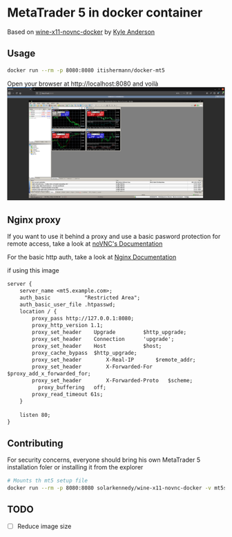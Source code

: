 # MetaTrader 5 in docker container

Based on [wine-x11-novnc-docker](https://hub.docker.com/r/solarkennedy/wine-x11-novnc-docker) by [Kyle Anderson](https://github.com/solarkennedy)

## Usage
```bash
docker run --rm -p 8080:8080 itishermann/docker-mt5
```
Open your browser at http://localhost:8080 and voilà
![Screenshot](https://raw.githubusercontent.com/itishermann/docker-mt5/master/screenshot.png)

## Nginx proxy
If you want to use it behind a proxy and use a basic pasword protection for remote access, take a look at [noVNC's Documentation](https://github.com/novnc/noVNC/wiki/Proxying-with-nginx)

For the basic http auth, take a look at [Nginx Documentation](https://docs.nginx.com/nginx/admin-guide/security-controls/configuring-http-basic-authentication/)

if using this image

```
server {
    server_name <mt5.example.com>;
    auth_basic           "Restricted Area";
    auth_basic_user_file .htpasswd;
    location / {
        proxy_pass http://127.0.0.1:8080;
        proxy_http_version 1.1;
        proxy_set_header 	Upgrade			$http_upgrade;
        proxy_set_header 	Connection 		'upgrade';
        proxy_set_header 	Host			$host;
        proxy_cache_bypass 	$http_upgrade;
        proxy_set_header        X-Real-IP 		$remote_addr;
        proxy_set_header        X-Forwarded-For 	$proxy_add_x_forwarded_for;
        proxy_set_header        X-Forwarded-Proto	$scheme;
	      proxy_buffering 	off;
        proxy_read_timeout 61s;
    }

    listen 80;
}

```

## Contributing
For security concerns, everyone should bring his own MetaTrader 5 installation foler or installing it from the explorer 

```bash
# Mounts th mt5 setup file
docker run --rm -p 8080:8080 solarkennedy/wine-x11-novnc-docker -v mt5setup.exe:/root/mt5setup.exe
```

## TODO
- [ ] Reduce image size

